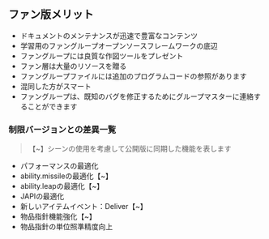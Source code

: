## ファン版メリット

* ドキュメントのメンテナンスが迅速で豊富なコンテンツ
* 学習用のファングループオープンソースフレームワークの底辺
* ファングループには良質な作図ツールをプレゼント
* ファン層は大量のリソースを贈る
* ファングループファイルには追加のプログラムコードの参照があります
* 混同した方がスマート
* ファングループは、既知のバグを修正するためにグループマスターに連絡することができます

### 制限バージョンとの差異一覧

> 【~】シーンの使用を考慮して公開版に同期した機能を表します

* パフォーマンスの最適化
* ability.missileの最適化【~】
* ability.leapの最適化【~】
* JAPIの最適化
* 新しいアイテムイベント：Deliver【~】
* 物品指針機能強化【~】
* 物品指針の単位照準精度向上
